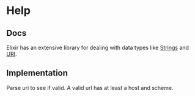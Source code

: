 # Help

## Docs
Elixir has an extensive library for dealing with data types like [Strings](https://hexdocs.pm/elixir/String.html#content) and [URI](https://hexdocs.pm/elixir/URI.html). 


## Implementation

Parse uri to see if valid.  A valid url has at least a host and scheme.